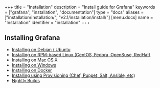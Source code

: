 +++
title = "Installation"
description = "Install guide for Grafana"
keywords = ["grafana", "installation", "documentation"]
type = "docs"
aliases = ["installation/installation/", "v2.1/installation/install/"]
[menu.docs]
name = "Installation"
identifier = "installation"
+++

## Installing Grafana

- [Installing on Debian / Ubuntu](debian)
- [Installing on RPM-based Linux (CentOS, Fedora, OpenSuse, RedHat)](rpm)
- [Installing on Mac OS X](mac)
- [Installing on Windows](windows)
- [Installing on Docker](docker)
- [Installing using Provisioning (Chef, Puppet, Salt, Ansible, etc)](provisioning)
- [Nightly Builds](http://grafana.org/builds)


